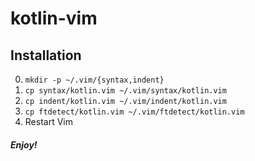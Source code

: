 # kotlin-vim

## Installation

0. `mkdir -p ~/.vim/{syntax,indent}`
1. `cp syntax/kotlin.vim ~/.vim/syntax/kotlin.vim`
2. `cp indent/kotlin.vim ~/.vim/indent/kotlin.vim`
3. `cp ftdetect/kotlin.vim ~/.vim/ftdetect/kotlin.vim`
4. Restart Vim

##### Enjoy!

